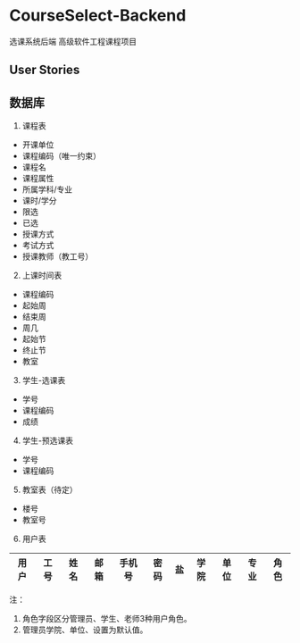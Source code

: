 # CourseSelect-Backend
选课系统后端
高级软件工程课程项目
## User Stories

## 数据库
1. 课程表
* 开课单位
* 课程编码（唯一约束）
* 课程名
* 课程属性
* 所属学科/专业
* 课时/学分
* 限选
* 已选
* 授课方式
* 考试方式
* 授课教师（教工号）

2. 上课时间表
* 课程编码
* 起始周
* 结束周
* 周几
* 起始节
* 终止节
* 教室

3. 学生-选课表
* 学号
* 课程编码
* 成绩

4. 学生-预选课表
* 学号
* 课程编码

5. 教室表（待定）
* 楼号
* 教室号

6. 用户表

| 用户 | 工号 | 姓名 | 邮箱 | 手机号 | 密码 | 盐  | 学院 | 单位 | 专业 | 角色 |
| --- | --- | --- | --- | ------ | ---- | --- | ---- | ---- | ---- | ---- |

注： 
1. 角色字段区分管理员、学生、老师3种用户角色。
2. 管理员学院、单位、设置为默认值。

